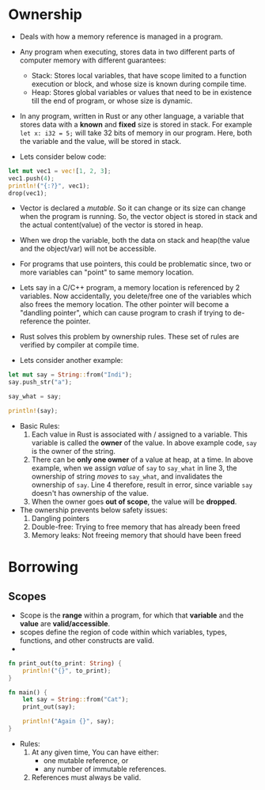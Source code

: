 # Ownership

 - Deals with how a memory reference is managed in a program.
 - Any program when executing, stores data in two different parts of computer memory with different guarantees:
	 - Stack: Stores local variables, that have scope limited to a function execution or block, and whose size is known during compile time.
	 - Heap: Stores global variables or values that need to be in existence till the end of program, or whose size is dynamic.
 - In any program, written in Rust or any other language, a variable that stores data with a **known** and **fixed** size is stored in stack. For example `let x: i32 = 5;` will take 32 bits of memory in our program. Here, both the variable and the value, will be stored in stack.
 
 - Lets consider below code:
```rust
let mut vec1 = vec![1, 2, 3];
vec1.push(4);
println!("{:?}", vec1);
drop(vec1);
```
- Vector is declared a *mutable*. So it can change or its size can change when the program is running. So, the vector object is stored in stack and the actual content(value) of the vector is stored in heap.
- When we drop the variable,  both the data on stack and heap(the value and the object/var) will not be accessible.
 - For programs that use pointers, this could be problematic since, two or more variables can "point" to same memory location.
 - Lets say in a C/C++ program, a memory location is referenced by 2 variables. Now accidentally, you delete/free one of the variables which also frees the memory location.
   The other pointer will become a "dandling pointer", which can cause program to crash if trying to de-reference the pointer.
- Rust solves this problem by ownership rules. These set of rules are verified by compiler at compile time. 

- Lets consider another example:
```rust
let mut say = String::from("Indi");
say.push_str("a");

say_what = say;

println!(say);
```
- Basic Rules:
	1. Each value in Rust is associated with / assigned to a variable. This variable is called the **owner** of the value. In above example code, `say` is the owner of the string.
	2. There can be **only one owner** of a value at heap, at a time. In above example, when we assign *value* of `say` to `say_what` in line 3, the ownership of string *moves* to `say_what`, and invalidates the ownership of `say`.  Line 4 therefore, result in error, since variable `say` doesn't has ownership of the value.
	3. When the owner goes **out of scope**, the value will be **dropped**. 
- The ownership prevents below safety issues:
	1. Dangling pointers
	2. Double-free: Trying to free memory that has already been freed
	3. Memory leaks: Not freeing memory that should have been freed

# Borrowing

## Scopes
- Scope is the **range** within a program, for which that **variable** and the **value** are **valid/accessible**.
- scopes define the region of code within which variables, types, functions, and other constructs are valid.
- 

```rust
fn print_out(to_print: String) {
	println!("{}", to_print);
}

fn main() {
	let say = String::from("Cat");
	print_out(say);

	println!("Again {}", say);
}
```

- Rules:
	1. At any given time, You can have either:
		- one mutable reference, or
		- any number of immutable references.
	2. References must always be valid.